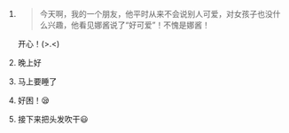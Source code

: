 1. > 今天啊，我的一个朋友，他平时从来不会说别人可爱，对女孩子也没什么兴趣，他看见娜酱说了“好可爱”！不愧是娜酱！

   开心！(>.<)

2. 晚上好

3. 马上要睡了

4. 好困！😪

5. 接下来把头发吹干😃

   